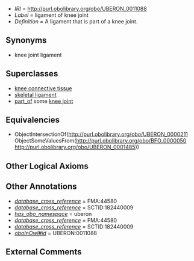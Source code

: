  * *IRI* = http://purl.obolibrary.org/obo/UBERON_0011088
 * *Label* = ligament of knee joint
 * *Definition* = A ligament that is part of a knee joint.

## Synonyms

 * knee joint ligament

## Superclasses

 * [knee connective tissue](../../UBERON/77/UBERON_0003577.md)
 * [skeletal ligament](../../UBERON/46/UBERON_0008846.md)
 * [part_of](../../BFO/50/BFO_0000050.md) some [knee joint](../../UBERON/85/UBERON_0001485.md)

## Equivalencies

 * ObjectIntersectionOf(<http://purl.obolibrary.org/obo/UBERON_0000211> ObjectSomeValuesFrom(<http://purl.obolibrary.org/obo/BFO_0000050> <http://purl.obolibrary.org/obo/UBERON_0001485>))

## Other Logical Axioms


## Other Annotations

 * *[database_cross_reference](../../ef/oboInOwl#hasDbXref.md)* = FMA:44580
 * *[database_cross_reference](../../ef/oboInOwl#hasDbXref.md)* = SCTID:182440009
 * *[has_obo_namespace](../../ce/oboInOwl#hasOBONamespace.md)* = uberon
 * *[database_cross_reference](../../ef/oboInOwl#hasDbXref.md)* = FMA:44580
 * *[database_cross_reference](../../ef/oboInOwl#hasDbXref.md)* = SCTID:182440009
 * *[oboInOwl#id](../../id/oboInOwl#id.md)* = UBERON:0011088

## External Comments


